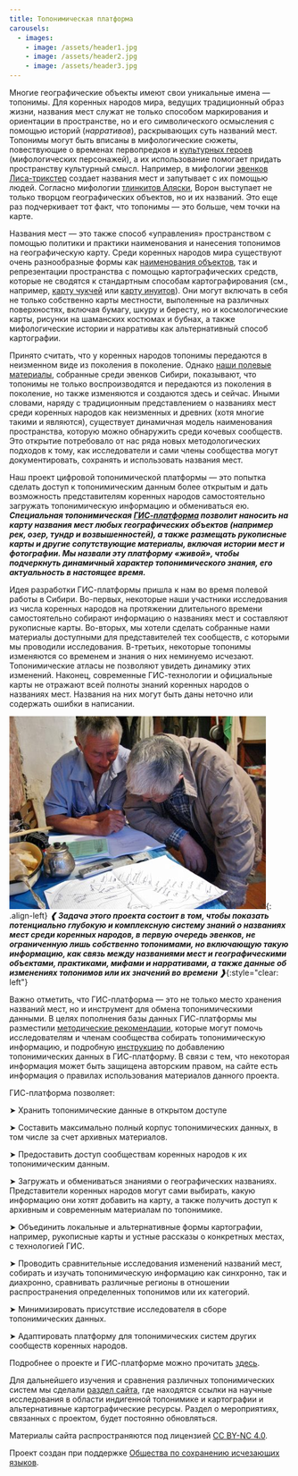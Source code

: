 ```yaml
---
title: Топонимическая платформа
carousels:
  - images: 
    - image: /assets/header1.jpg
    - image: /assets/header2.jpg
    - image: /assets/header3.jpg
---
```


Многие географические объекты имеют свои уникальные имена — топонимы. Для коренных народов мира, ведущих традиционный образ жизни, названия мест служат не только способом маркирования и ориентации в пространстве, но и его символического осмысления с помощью историй (*нарративов*), раскрывающих суть названий мест. Топонимы могут быть вписаны в мифологические сюжеты, повествующие о временах первопредков и [культурных героев](https://ru.wikipedia.org/wiki/%D0%9A%D1%83%D0%BB%D1%8C%D1%82%D1%83%D1%80%D0%BD%D1%8B%D0%B9_%D0%B3%D0%B5%D1%80%D0%BE%D0%B9) (мифологических персонажей), а их использование помогает придать пространству культурный смысл. Например, в мифологии [эвенков](https://ru.wikipedia.org/wiki/%D0%AD%D0%B2%D0%B5%D0%BD%D0%BA%D0%B8) [Лиса-трикстер](https://siberian-lang.srcc.msu.ru/ru/node/4887610) создает названия мест и запутывает с их помощью людей. Согласно мифологии [тлинкитов Аляски](https://ru.wikipedia.org/wiki/%D0%A2%D0%BB%D0%B8%D0%BD%D0%BA%D0%B8%D1%82%D1%8B), Ворон выступает не только творцом географических объектов, но и их названий. Это еще раз подчеркивает тот факт, что топонимы — это больше, чем точки на карте. 

Названия мест — это также способ «управления» пространством с помощью политики и практики наименования и нанесения топонимов на географическую карту. Среди коренных народов мира существуют очень разнообразные формы как [наименования объектов](/resursy/), так и репрезентации пространства с помощью картографических средств, которые не сводятся к стандартным способам картографирования (см., например, [карту чукчей](https://prm.ox.ac.uk/collections-online#/item/prm-object-46140) или [карту инуитов](https://decolonialatlas.wordpress.com/2016/04/12/inuit-cartography/)). Они могут включать в себя не только собственно карты местности, выполенные на различных поверхностях, включая бумагу, шкуру и бересту, но и космологические карты, рисунки на шаманских костюмах и бубнах, а также мифологические истории и нарративы как альтернативный способ картографии. 

Принято считать, что у коренных народов топонимы передаются в неизменном виде из поколения в поколение. Однако [наши полевые материалы](/o-proekte/materialy-proekta/), собранные среди эвенков Сибири, показывают, что топонимы не только воспроизводятся и передаются из поколения в поколение, но также изменяются и создаются здесь и сейчас. Иными словами, наряду с традиционным представлением о названиях мест среди коренных народов как неизменных и древних (хотя многие такими и являются), существует динамичная модель наименования пространства, которую можно обнаружить среди кочевых сообществ. Это открытие потребовало от нас ряда новых методологических подходов к тому, как исследователи и сами члены сообщества могут документировать, сохранять и использовать названия мест. 

Наш проект цифровой топонимической платформы — это попытка сделать доступ к топонимическим данным более открытым и дать возможность представителям коренных народов самостоятельно загружать топонимическую информацию и обмениваться ею. ***Специальная топонимическая [ГИС-платформа](https://toponymics-live.net/sistema-dannykh/) позволит наносить на карту названия мест любых географических объектов (например рек, озер, тундр и возвышенностей), а также размещать рукописные карты и другие сопутствующие материалы, включая истории мест и фотографии. Мы назвали эту платформу «живой», чтобы подчеркнуть динамичный характер топонимического знания, его актуальность в настоящее время.***

Идея разработки ГИС-платформы пришла к нам во время полевой работы в Сибири. Во-первых, некоторые наши участники исследования из числа коренных народов на протяжении длительного времени самостоятельно собирают информацию о названиях мест и составляют рукописные карты. Во-вторых, мы хотели сделать собранные нами материалы доступными для представителей тех сообществ, с которыми мы проводили исследования. В-третьих, некоторые топонимы изменяются со временем и знания о них неминуемо исчезают. Топонимические атласы не позволяют увидеть динамику этих изменений. Наконец, современные ГИС-технологии и официальные карты не отражают всей полноты знаний коренных народов о названиях мест. Названия на них могут быть даны неточно или содержать ошибки в написании.

![](/assets/map_work.jpg){: .align-left} ***❰ Задача этого проекта состоит в том, чтобы показать потенциально глубокую и комплексную систему знаний о названиях мест среди коренных народов, в первую очередь эвенков, не ограниченную лишь собственно топонимами, но включающую такую информацию, как связь между названиями мест и географическими объектами, практиками, мифами и нарративами, а также данные об изменениях топонимов или их значений во времени ❱***{:style="clear: left"}

Важно отметить, что ГИС-платформа — это не только место хранения названий мест, но и инструмент для обмена топонимическими данными. В целях пополнения базы данных ГИС-платформы мы разместили [методические рекомендации](/o-proekte/kak-sobirat-nazvaniya-mest/), которые могут помочь исследователям и членам сообщества собирать топонимическую информацию, и подробную [инструкцию](kak-polzovatsya-platformoy/) по добавлению топонимических данных в ГИС-платформу. В связи с тем, что некоторая информация может быть защищена авторским правом, на сайте есть информация о правилах использования материалов данного проекта.

ГИС-платформа позволяет:

➤ Хранить топонимические данные в открытом доступе

➤ Составить максимально полный корпус топонимических данных, в том числе за счет архивных материалов.

➤ Предоставить доступ сообществам коренных народов к их топонимическим данным.

➤ Загружать и обмениваться знаниями о географических названиях. Представители коренных народов могут сами выбирать, какую информацию они хотят добавить на карту, а также получить доступ к архивным и современным материалам по топонимике.

➤ Объединить локальные и альтернативные формы картографии, например, рукописные карты и устные рассказы о конкретных местах, с технологией ГИС.

➤ Проводить сравнительные исследования изменений названий мест, собирать и изучать топонимическую информацию как синхронно, так и диахронно, сравнивать различные регионы в отношении распространения определенных топонимов или их категорий.

➤ Минимизировать присутствие исследователя в сборе топонимических данных.

➤ Адаптировать платформу для топонимических систем других сообществ коренных народов.

Подробнее о проекте и ГИС-платформе можно прочитать [здесь](/o-proekte/materialy-proekta/).

Для дальнейшего изучения и сравнения различных топонимических систем мы сделали [раздел сайта](/resursy/), где находятся ссылки на научные исследования в области индигенной топонимике и картографии и альтернативные картографические ресурсы. Раздел о мероприятиях, связанных с проектом, будет постоянно обновляться.

Материалы сайта распространяются под лицензией [CC BY-NC 4.0](https://creativecommons.org/licenses/by-sa/4.0/deed.ru).

Проект создан при поддержке [Общества по сохранению исчезающих языков](https://gbs.uni-koeln.de/en/).

